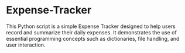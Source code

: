 # Expense-Tracker
This Python script is a simple Expense Tracker designed to help users record and summarize their daily expenses. It demonstrates the use of essential programming concepts such as dictionaries, file handling, and user interaction.
